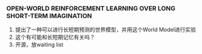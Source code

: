 ### OPEN-WORLD REINFORCEMENT LEARNING OVER LONG SHORT-TERM IMAGINATION
1. 提出了一种可以进行长短期预测的世界模型，并用这个World Model进行实验
2. 这个有可能和长短期记忆有关吗？
3. 开源，放waiting list